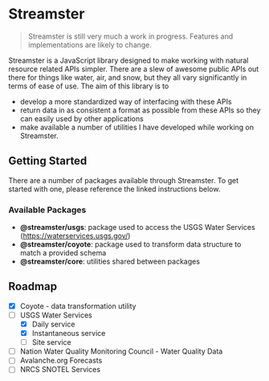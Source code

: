 # Streamster

> Streamster is still very much a work in progress. Features and implementations are likely to change.

Streamster is a JavaScript library designed to make working with natural resource related APIs simpler. There are a slew of awesome public APIs out there for things like water, air, and snow, but they all vary significantly in terms of ease of use. The aim of this library is to

- develop a more standardized way of interfacing with these APIs
- return data in as consistent a format as possible from these APIs so they can easily used by other applications
- make available a number of utilities I have developed while working on Streamster.

## Getting Started

There are a number of packages available through Streamster. To get started with one, please reference the linked instructions below.

### Available Packages

- **@streamster/usgs**: package used to access the USGS Water Services (https://waterservices.usgs.gov/)
- **@streamster/coyote**: package used to transform data structure to match a provided schema
- **@streamster/core**: utilities shared between packages

## Roadmap

- [x] Coyote - data transformation utility
- [ ] USGS Water Services
  - [x] Daily service
  - [x] Instantaneous service
  - [ ] Site service
- [ ] Nation Water Quality Monitoring Council - Water Quality Data
- [ ] Avalanche.org Forecasts
- [ ] NRCS SNOTEL Services
